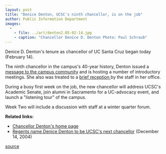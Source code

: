 ```yaml
---
layout: post
title: "Denice Denton, UCSC's ninth chancellor, is on the job"
author: Public Information Department
images:
  -
    - file: ../art/denton2.05-02-14.jpg
    - caption: "Chancellor Denice D. Denton Photo: Paul Schraub"
---
```


Denice D. Denton's tenure as chancellor of UC Santa Cruz began today (February 14).

The ninth chancellor in the campus's 40-year history, Denton issued a [message to the campus community][1] and is hosting a number of introductory meetings. She also was treated to a [brief reception ][2]by the staff in her office.

During a busy first week on the job, the new chancellor will address UCSC's Academic Senate, join alumni in Sacramento for a UC-advocacy event, and launch a "listening tour" of the campus.

Week Two will include a discussion with staff at a winter quarter forum.

**Related links:**

* [Chancellor Denton's home page][3]
* [Regents name Denice Denton to be UCSC's next chancellor][4] (December 14, 2004)  
  

  

[1]: http://currents.ucsc.edu/04-05/02-14/message.asp
[2]: http://currents.ucsc.edu/04-05/02-14/photos.asp
[3]: http://www.ucsc.edu/administration/chancellor/
[4]: http://www.ucsc.edu/news_events/ninth_chancellor/

[source](http://www1.ucsc.edu/currents/04-05/02-14/chancellor.asp "Permalink to chancellor")

